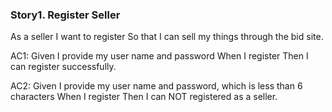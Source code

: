 ### Story1. Register Seller

As a seller
I want to register
So that I can sell my things through the bid site.

AC1:
Given I provide my user name and password
When I register
Then I can register successfully.

AC2:
Given I provide my user name and password, which is less than 6 characters
When I register
Then I can NOT registered as a seller.
